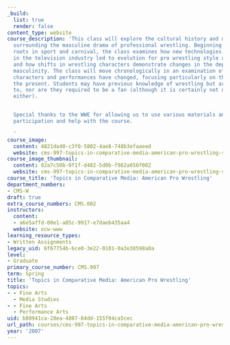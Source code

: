 ```yaml
---
_build:
  list: true
  render: false
content_type: website
course_description: 'This class will explore the cultural history and media industry
  surrounding the masculine drama of professional wrestling. Beginning with wrestling''s
  roots in sport and carnival, the class examines how new technologies and changes
  in the television industry led to evolution for pro wrestling style and promotion
  and how shifts in wrestling characters demonstrate changes in the depiction of American
  masculinity. The class will move chronologically in an examination of how wrestling
  characters and performances have changed, focusing particularly on the 1950s to
  the present. Students may have previous knowledge of wrestling but are not required
  to, nor are they required to be a fan (although it is certainly not discouraged,
  either).


  Special thanks to the WWE for allowing us to use various materials and for their
  participation and help with the course.

  '
course_image:
  content: 4821da40-c3f0-5802-4ae8-748b3efaaeed
  website: cms-997-topics-in-comparative-media-american-pro-wrestling-spring-2007
course_image_thumbnail:
  content: 82a7c50b-0f1f-d482-5d0b-f962a656f002
  website: cms-997-topics-in-comparative-media-american-pro-wrestling-spring-2007
course_title: 'Topics in Comparative Media: American Pro Wrestling'
department_numbers:
- CMS-W
draft: true
extra_course_numbers: CMS.602
instructors:
  content:
  - a6e5affd-00e1-a85c-9917-e7daeb435aa4
  website: ocw-www
learning_resource_types:
- Written Assignments
legacy_uid: 6f67754b-6ce0-3e22-0101-0a3e38598a8a
level:
- Graduate
primary_course_number: CMS.997
term: Spring
title: 'Topics in Comparative Media: American Pro Wrestling'
topics:
- - Fine Arts
  - Media Studies
- - Fine Arts
  - Performance Arts
uid: b80941ca-28ea-4807-84dd-155f04ca5cec
url_path: courses/cms-997-topics-in-comparative-media-american-pro-wrestling-spring-2007
year: '2007'
---
```

